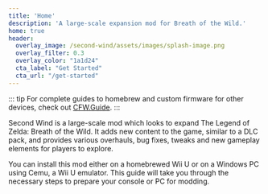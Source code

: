 ```yaml
---
title: 'Home'
description: 'A large-scale expansion mod for Breath of the Wild.'
home: true
header:
  overlay_image: /second-wind/assets/images/splash-image.png
  overlay_filter: 0.3
  overlay_color: "1a1d24"
  cta_label: "Get Started"
  cta_url: "/get-started"
---
```


::: tip
For complete guides to homebrew and custom firmware for other devices, check out [CFW.Guide](https://cfw.guide).
:::

Second Wind is a large-scale mod which looks to expand The Legend of Zelda: Breath of the Wild. It adds new content to the game, similar to a DLC pack, and provides various overhauls, bug fixes, tweaks and new gameplay elements for players to explore.

You can install this mod either on a homebrewed Wii U or on a Windows PC using Cemu, a Wii U emulator. This guide will take you through the necessary steps to prepare your console or PC for modding.
